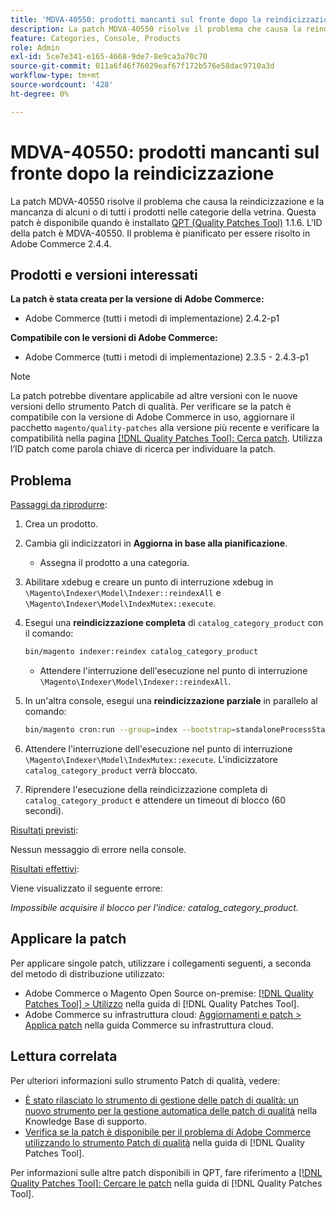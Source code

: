```yaml
---
title: 'MDVA-40550: prodotti mancanti sul fronte dopo la reindicizzazione'
description: La patch MDVA-40550 risolve il problema che causa la reindicizzazione e la mancanza di alcuni o di tutti i prodotti nelle categorie della vetrina. Questa patch è disponibile quando è installato [Quality Patches Tool (QPT)](https://experienceleague.adobe.com/it/docs/commerce-operations/tools/quality-patches-tool/quality-patches-tool-to-self-serve-quality-patches) 1.1.6. L'ID della patch è MDVA-40550. Il problema è pianificato per essere risolto in Adobe Commerce 2.4.4.
feature: Categories, Console, Products
role: Admin
exl-id: 5ce7e341-e165-4668-9de7-8e9ca3a70c70
source-git-commit: 011a6f46f76029eaf67f172b576e58dac9710a3d
workflow-type: tm+mt
source-wordcount: '428'
ht-degree: 0%

---
```


# MDVA-40550: prodotti mancanti sul fronte dopo la reindicizzazione

La patch MDVA-40550 risolve il problema che causa la reindicizzazione e la mancanza di alcuni o di tutti i prodotti nelle categorie della vetrina. Questa patch è disponibile quando è installato [QPT (Quality Patches Tool)](https://experienceleague.adobe.com/it/docs/commerce-operations/tools/quality-patches-tool/quality-patches-tool-to-self-serve-quality-patches) 1.1.6. L&#39;ID della patch è MDVA-40550. Il problema è pianificato per essere risolto in Adobe Commerce 2.4.4.

## Prodotti e versioni interessati

**La patch è stata creata per la versione di Adobe Commerce:**

* Adobe Commerce (tutti i metodi di implementazione) 2.4.2-p1

**Compatibile con le versioni di Adobe Commerce:**

* Adobe Commerce (tutti i metodi di implementazione) 2.3.5 - 2.4.3-p1

>[!NOTE]
>
>La patch potrebbe diventare applicabile ad altre versioni con le nuove versioni dello strumento Patch di qualità. Per verificare se la patch è compatibile con la versione di Adobe Commerce in uso, aggiornare il pacchetto `magento/quality-patches` alla versione più recente e verificare la compatibilità nella pagina [[!DNL Quality Patches Tool]: Cerca patch](https://experienceleague.adobe.com/it/docs/commerce-operations/tools/quality-patches-tool/quality-patches-tool-to-self-serve-quality-patches). Utilizza l’ID patch come parola chiave di ricerca per individuare la patch.

## Problema

<u>Passaggi da riprodurre</u>:

1. Crea un prodotto.
1. Cambia gli indicizzatori in **Aggiorna in base alla pianificazione**.
   * Assegna il prodotto a una categoria.
1. Abilitare xdebug e creare un punto di interruzione xdebug in `\Magento\Indexer\Model\Indexer::reindexAll` e `\Magento\Indexer\Model\IndexMutex::execute`.
1. Esegui una **reindicizzazione completa** di `catalog_category_product` con il comando:

   ```bash
   bin/magento indexer:reindex catalog_category_product
   ```

   * Attendere l&#39;interruzione dell&#39;esecuzione nel punto di interruzione `\Magento\Indexer\Model\Indexer::reindexAll`.

1. In un&#39;altra console, esegui una **reindicizzazione parziale** in parallelo al comando:

   ```bash
   bin/magento cron:run --group=index --bootstrap=standaloneProcessStarted=1
   ```

1. Attendere l&#39;interruzione dell&#39;esecuzione nel punto di interruzione `\Magento\Indexer\Model\IndexMutex::execute`. L&#39;indicizzatore `catalog_category_product` verrà bloccato.
1. Riprendere l&#39;esecuzione della reindicizzazione completa di `catalog_category_product` e attendere un timeout di blocco (60 secondi).

<u>Risultati previsti</u>:

Nessun messaggio di errore nella console.

<u>Risultati effettivi</u>:

Viene visualizzato il seguente errore:

*Impossibile acquisire il blocco per l&#39;indice: catalog_category_product.*

## Applicare la patch

Per applicare singole patch, utilizzare i collegamenti seguenti, a seconda del metodo di distribuzione utilizzato:

* Adobe Commerce o Magento Open Source on-premise: [[!DNL Quality Patches Tool] > Utilizzo](/help/tools/quality-patches-tool/usage.md) nella guida di [!DNL Quality Patches Tool].
* Adobe Commerce su infrastruttura cloud: [Aggiornamenti e patch > Applica patch](https://experienceleague.adobe.com/docs/commerce-cloud-service/user-guide/develop/upgrade/apply-patches.html?lang=it) nella guida Commerce su infrastruttura cloud.

## Lettura correlata

Per ulteriori informazioni sullo strumento Patch di qualità, vedere:

* [È stato rilasciato lo strumento di gestione delle patch di qualità: un nuovo strumento per la gestione automatica delle patch di qualità](https://experienceleague.adobe.com/it/docs/commerce-operations/tools/quality-patches-tool/quality-patches-tool-to-self-serve-quality-patches) nella Knowledge Base di supporto.
* [Verifica se la patch è disponibile per il problema di Adobe Commerce utilizzando lo strumento Patch di qualità](/help/tools/quality-patches-tool/patches-available-in-qpt/check-patch-for-magento-issue-with-magento-quality-patches.md) nella guida di [!DNL Quality Patches Tool].

Per informazioni sulle altre patch disponibili in QPT, fare riferimento a [[!DNL Quality Patches Tool]: Cercare le patch](https://experienceleague.adobe.com/tools/commerce-quality-patches/index.html?lang=it) nella guida di [!DNL Quality Patches Tool].
